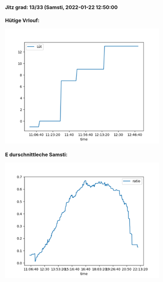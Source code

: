 ### Jitz grad: 13/33 (Samsti, 2022-01-22 12:50:00

### Hütige Vrlouf:
![Graph](Today.png)

### E durschnittleche Samsti:
![Graph](Samsti.png)